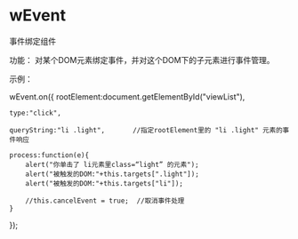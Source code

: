# wEvent
事件绑定组件

功能：
对某个DOM元素绑定事件，并对这个DOM下的子元素进行事件管理。

示例：

wEvent.on({
	rootElement:document.getElementById("viewList"),
	
	type:"click",
	
	queryString:"li .light",       //指定rootElement里的 "li .light" 元素的事件响应
	
	process:function(e){
		alert("你单击了 li元素里class=“light” 的元素");
		alert("被触发的DOM:"+this.targets[".light"]);
		alert("被触发的DOM:"+this.targets["li"]);

		//this.cancelEvent = true;  //取消事件处理
	}
});

